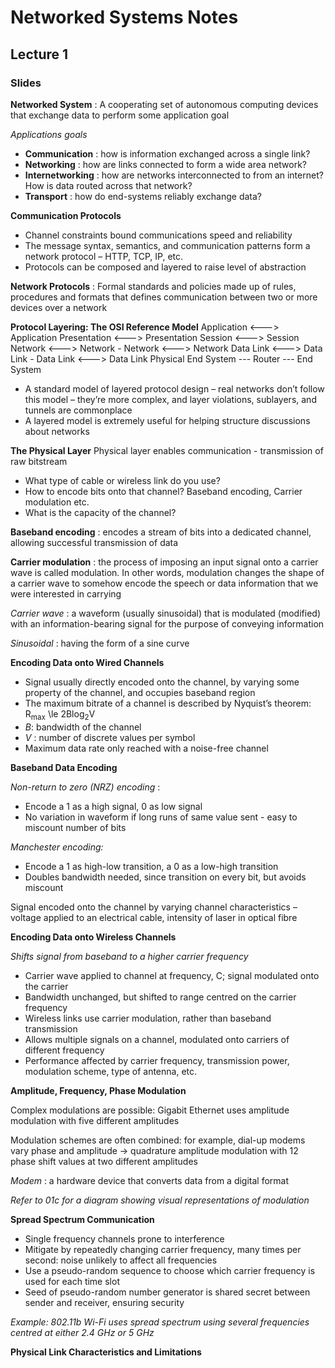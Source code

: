 # Networked Systems Notes
## Lecture 1
### Slides

**Networked System** : A cooperating set of autonomous computing devices that exchange data to perform some application goal 

_Applications goals_
- **Communication** : how is information exchanged across a single link? 
- **Networking** : how are links connected to form a wide area network?
- **Internetworking** : how are networks interconnected to from an internet? How is data routed across that network? 
- **Transport** : how do end-systems reliably exchange data?

**Communication Protocols**
- Channel constraints bound communications speed and reliability
- The message syntax, semantics, and communication patterns form a network protocol – HTTP, TCP, IP, etc.
- Protocols can be composed and layered to raise level of abstraction

**Network Protocols** : Formal standards and policies made up of rules, procedures and formats that defines communication between two or more devices over a network

**Protocol Layering: The OSI Reference Model**
Application <\-\-\-\> Application
Presentation <\-\-\-\> Presentation
Session <\-\-\-\> Session
Network <\-\-\-\> Network \- Network <\-\-\-\> Network
Data Link <\-\-\-\> Data Link \- Data Link <\-\-\-\> Data Link
Physical 
End System \-\-\- Router \-\-\- End System

- A standard model of layered protocol design – real networks don’t follow this model – they’re more complex, and layer violations, sublayers, and tunnels are commonplace 
- A layered model is extremely useful for helping structure discussions about networks

**The Physical Layer**
Physical layer enables communication \- transmission of raw bitstream 
- What type of cable or wireless link do you use? 
- How to encode bits onto that channel? Baseband encoding, Carrier modulation etc.
- What is the capacity of the channel?

**Baseband encoding** : encodes a stream of bits into a dedicated channel, allowing successful transmission of data

**Carrier modulation** : the process of imposing an input signal onto a carrier wave is called modulation. In other words, modulation changes the shape of a carrier wave to somehow encode the speech or data information that we were interested in carrying

_Carrier wave_ : a waveform \(usually sinusoidal\) that is modulated \(modified\) with an information\-bearing signal for the purpose of conveying information

_Sinusoidal_ : having the form of a sine curve

**Encoding Data onto Wired Channels**

- Signal usually directly encoded onto the channel, by varying some property of the channel, and occupies baseband region
- The maximum bitrate of a channel is described by Nyquist’s theorem: R<sub>max</sub> \le 2Blog<sub>2</sub>V
- _B_: bandwidth of the channel
- _V_ : number of discrete values per symbol
- Maximum data rate only reached with a noise\-free channel

**Baseband Data Encoding**

_Non-return to zero (NRZ) encoding_ : 
- Encode a 1 as a high signal, 0 as low signal 
- No variation in waveform if long runs of same value sent \- easy to miscount number of bits

_Manchester encoding:_
- Encode a 1 as high-low transition, a 0 as a low\-high transition 
- Doubles bandwidth needed, since transition on every bit, but avoids miscount

Signal encoded onto the channel by varying channel characteristics – voltage applied to an electrical cable, intensity of laser in optical fibre

**Encoding Data onto Wireless Channels** 

_Shifts signal from baseband to a higher carrier frequency_

- Carrier wave applied to channel at frequency, C; signal modulated onto the carrier
- Bandwidth unchanged, but shifted to range centred on the carrier frequency
- Wireless links use carrier modulation, rather than baseband transmission 
- Allows multiple signals on a channel, modulated onto carriers of different frequency
- Performance affected by carrier frequency, transmission power, modulation scheme, type of antenna, etc.

**Amplitude, Frequency, Phase Modulation**

Complex modulations are possible: Gigabit Ethernet uses amplitude modulation with five different amplitudes

Modulation schemes are often combined: for example, dial\-up modems vary phase and amplitude \-\> quadrature amplitude modulation with 12 phase shift values at two different amplitudes

_Modem_ : a hardware device that converts data from a digital format

_Refer to 01c for a diagram showing visual representations of modulation_

**Spread Spectrum Communication**
- Single frequency channels prone to interference 
- Mitigate by repeatedly changing carrier frequency, many times per second: noise unlikely to affect all frequencies 
- Use a pseudo\-random sequence to choose which carrier frequency is used for each time slot 
- Seed of pseudo-random number generator is shared secret between sender and receiver, ensuring security

_Example: 802.11b Wi-Fi uses spread spectrum using several frequencies centred at either 2.4 GHz or 5 GHz_

**Physical Link Characteristics and Limitations**